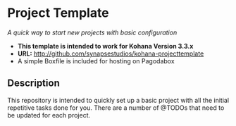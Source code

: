 # Project Template

*A quick way to start new projects with basic configuration*

- **This template is intended to work for Kohana Version 3.3.x**
- **URL:** <http://github.com/synapsestudios/kohana-projecttemplate>
- A simple Boxfile is included for hosting on Pagodabox

## Description
This repository is intended to quickly set up a basic project with all the initial repetitive tasks done for you.
There are a number of @TODOs that need to be updated for each project.